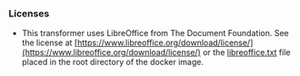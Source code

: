 ### Licenses

* This transformer uses LibreOffice from The Document Foundation. See the license at
 [https://www.libreoffice.org/download/license/](https://www.libreoffice.org/download/license/)
 or the [libreoffice.txt](src/main/resources/licenses/3rd-party/libreoffice.txt)
 file placed in the root directory of the docker image.